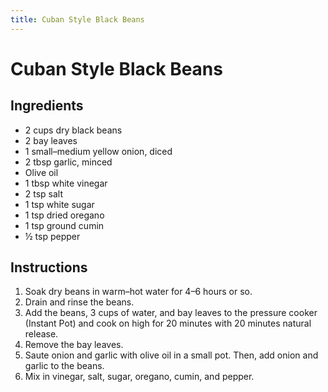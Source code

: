 ```yaml
---
title: Cuban Style Black Beans
---
```


# Cuban Style Black Beans

## Ingredients

* 2 cups dry black beans
* 2 bay leaves
* 1 small–medium yellow onion, diced
* 2 tbsp garlic, minced
* Olive oil
* 1 tbsp white vinegar
* 2 tsp salt
* 1 tsp white sugar
* 1 tsp dried oregano
* 1 tsp ground cumin
* ½ tsp pepper 

## Instructions

1. Soak dry beans in warm–hot water for 4–6 hours or so.
2. Drain and rinse the beans.
3. Add the beans, 3 cups of water, and bay leaves to the pressure cooker (Instant Pot) and cook on high for 20 minutes with 20 minutes natural release.
4. Remove the bay leaves.
5. Saute onion and garlic with olive oil in a small pot. Then, add onion and garlic to the beans.
6. Mix in vinegar, salt, sugar, oregano, cumin, and pepper.
